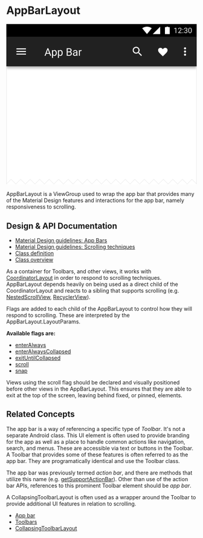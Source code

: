 <!--docs:
title: "App Bars"
layout: detail
section: components
excerpt: "A flexible toolbar designed to provide a typical Material Design experience."
iconId: toolbar
path: /catalog/app-bar-layout/
-->

# AppBarLayout

![App Bars](assets/app-bars.svg)
<!--{: .article__asset.article__asset--screenshot }-->

AppBarLayout is a ViewGroup used to wrap the app bar that provides many of the
Material Design features and interactions for the app bar, namely responsiveness
to scrolling.

## Design & API Documentation

*   [Material Design guidelines: App Bars](https://material.io/guidelines/layout/structure.html#structure-app-bar)
    <!--{: .icon-list-item.icon-list-item--spec }-->
*   [Material Design guidelines: Scrolling techniques](https://material.io/guidelines/patterns/scrolling-techniques.html)
    <!--{: .icon-list-item.icon-list-item--spec }-->
*   [Class definition](https://github.com/material-components/material-components-android/tree/master/lib/src/android/support/design/widget/AppBarLayout.java)
    <!--{: .icon-list-item.icon-list-item--link }-->  <!-- Styles for list items requiring icons instead of standard bullets. -->
*   [Class overview](https://developer.android.com/reference/android/support/design/widget/AppBarLayout.html)
    <!--{: .icon-list-item.icon-list-item--link }-->
<!--{: .icon-list }-->

As a container for Toolbars, and other views, it works with
[CoordinatorLayout](/material-components/material-components-android/blob/master/docs/components/CoordinatorLayout.md)
in order to respond to scrolling techniques. AppBarLayout depends heavily on
being used as a direct child of the CoordinatorLayout and reacts to a sibling
that supports scrolling
(e.g. [NestedScrollView](https://developer.android.com/reference/android/support/v4/widget/NestedScrollView.html),
[RecyclerView](https://developer.android.com/reference/android/support/v7/widget/RecyclerView.html)).

Flags are added to each child of the AppBarLayout to control how they will
respond to scrolling. These are interpreted by the AppBarLayout.LayoutParams.

**Available flags are:**

*   [enterAlways](https://developer.android.com/reference/android/support/design/widget/AppBarLayout.LayoutParams.html#SCROLL_FLAG_ENTER_ALWAYS)
*   [enterAlwaysCollapsed](https://developer.android.com/reference/android/support/design/widget/AppBarLayout.LayoutParams.html#SCROLL_FLAG_ENTER_ALWAYS_COLLAPSED)
*   [exitUntilCollapsed](https://developer.android.com/reference/android/support/design/widget/AppBarLayout.LayoutParams.html#SCROLL_FLAG_EXIT_UNTIL_COLLAPSED)
*   [scroll](https://developer.android.com/reference/android/support/design/widget/AppBarLayout.LayoutParams.html#SCROLL_FLAG_SCROLL)
*   [snap](https://developer.android.com/reference/android/support/design/widget/AppBarLayout.LayoutParams.html#SCROLL_FLAG_SNAP)

Views using the scroll flag should be declared and visually positioned before
other views in the AppBarLayout. This ensures that they are able to exit at the
top of the screen, leaving behind fixed, or pinned, elements.

## Related Concepts

The app bar is a way of referencing a specific type of *Toolbar*. It's not a
separate Android class. This UI element is often used to provide branding for
the app as well as a place to handle common actions like navigation, search, and
menus. These are accessible via text or buttons in the Toolbar. A Toolbar that
provides some of these features is often referred to as the app bar. They are
programatically identical and use the Toolbar class.

The app bar was previously termed *action bar*, and there are methods that
utilize this name (e.g. [getSupportActionBar](https://developer.android.com/reference/android/support/v7/app/AppCompatActivity.html#getSupportActionBar())).
Other than use of the action bar APIs, references to this prominent Toolbar
element should be *app bar*.

A CollapsingToolbarLayout is often used as a wrapper around the Toolbar to
provide additional UI features in relation to scrolling.

*   [App bar](https://material.io/guidelines/layout/structure.html#structure-app-bar)
*   [Toolbars](https://material.io/guidelines/components/toolbars.html#toolbars-usage)
*   [CollapsingToolbarLayout](CollapsingToolbarLayout.md)
